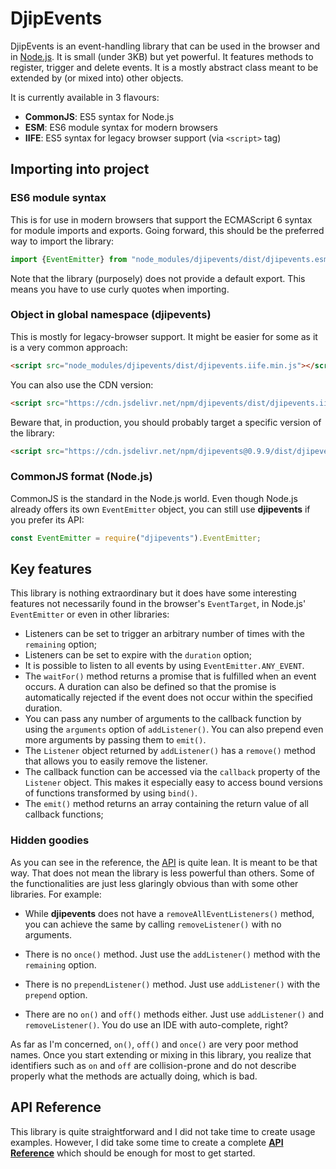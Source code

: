 # DjipEvents

DjipEvents is an event-handling library that can be used in the browser and in 
[Node.js](https://nodejs.org). It is small (under 3KB) but yet powerful. It features methods to 
register, trigger and delete events. It is a mostly abstract class meant to be extended by (or mixed 
into) other objects. 
 
It is currently available in 3 flavours:

  * **CommonJS**: ES5 syntax for Node.js
  * **ESM**: ES6 module syntax for modern browsers
  * **IIFE**: ES5 syntax for legacy browser support (via `<script>` tag)

## Importing into project

### ES6 module syntax

This is for use in modern browsers that support the ECMAScript 6 syntax for module imports and 
exports. Going forward, this should be the preferred way to import the library:

```javascript
import {EventEmitter} from "node_modules/djipevents/dist/djipevents.esm.min.js";
```
Note that the library (purposely) does not provide a default export. This means you have to use 
curly quotes when importing.

### Object in global namespace (djipevents)

This is mostly for legacy-browser support. It might be easier for some as it is a very common 
approach:

```html
<script src="node_modules/djipevents/dist/djipevents.iife.min.js"></script>
```

You can also use the CDN version:

```html
<script src="https://cdn.jsdelivr.net/npm/djipevents/dist/djipevents.iife.min.js"></script>

```
Beware that, in production, you should probably target a specific version of the library:

```html
<script src="https://cdn.jsdelivr.net/npm/djipevents@0.9.9/dist/djipevents.iife.min.js"></script>

```

### CommonJS format (Node.js)

CommonJS is the standard in the Node.js world. Even though Node.js already offers its own 
`EventEmitter` object, you can still use **djipevents** if you prefer its API: 

```javascript
const EventEmitter = require("djipevents").EventEmitter;
```

## Key features

This library is nothing extraordinary but it does have some interesting features not necessarily 
found in the browser's `EventTarget`, in Node.js' `EventEmitter` or even in other libraries:

  * Listeners can be set to trigger an arbitrary number of times with the `remaining` option;
  * Listeners can be set to expire with the `duration` option;
  * It is possible to listen to all events by using `EventEmitter.ANY_EVENT`.
  * The `waitFor()` method returns a promise that is fulfilled when an event occurs. A duration can 
    also be defined so that the promise is automatically rejected if the event does not occur within 
    the specified duration.
  * You can pass any number of arguments to the callback function by using the `arguments` option of
    `addListener()`. You can also prepend even more arguments by passing them to `emit()`. 
  * The `Listener` object returned by `addListener()` has a `remove()` method that allows you to 
    easily remove the listener.
  * The callback function can be accessed via the `callback` property of the `Listener` object. This
    makes it especially easy to access bound versions of functions transformed by using `bind()`.
  * The `emit()` method returns an array containing the return value of all callback functions;
  
### Hidden goodies
  
As you can see in the reference, the [API](https://djipco.github.io/djipevents/EventEmitter.html) is 
quite lean. It is meant to be that way. That does not mean the library is less powerful than others. 
Some of the functionalities are just less glaringly obvious than with some other libraries. For 
example:

  * While **djipevents** does not have a `removeAllEventListeners()` method, you can achieve the 
    same by calling `removeListener()` with no arguments.
  
  * There is no `once()` method. Just use the `addListener()` method with the `remaining` option.

  * There is no `prependListener()` method. Just use `addListener()` with the `prepend` option.

  * There are no `on()` and `off()` methods either. Just use `addListener()` and `removeListener()`. 
    You do use an IDE with auto-complete, right?
  
As far as I'm concerned, `on()`,  `off()` and `once()` are very poor method names. Once you start 
extending or mixing in this library, you realize that identifiers such as `on` and `off` are 
collision-prone and do not describe properly what the methods are actually doing, which is bad.

## API Reference

This library is quite straightforward and I did not take time to create usage examples. However, I 
did take some time to create a complete 
**[API Reference](https://djipco.github.io/djipevents/EventEmitter.html)** which should be enough 
for most to get started.
